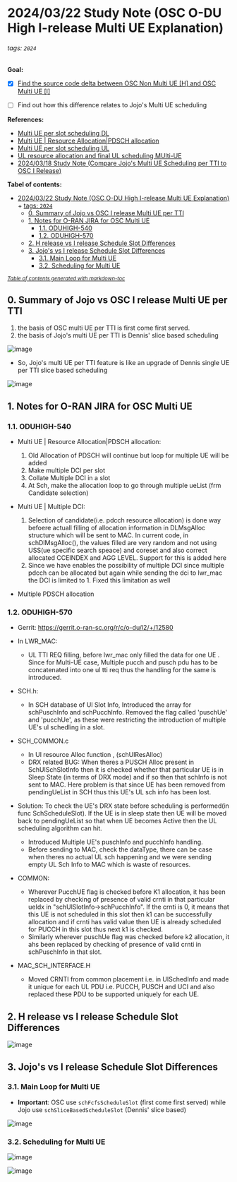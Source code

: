 # 2024/03/22 Study Note (OSC O-DU High I-release Multi UE Explanation)

###### tags: `2024`


**Goal:**
- [x] [Find the source code delta between OSC Non Multi UE [H] and OSC Multi UE [I]](#2-H-release-vs-I-release-Schedule-Slot-Differences)
- [ ] Find out how this difference relates to Jojo's Multi UE scheduling


**References:**
- [Multi UE per slot scheduling DL](https://jira.o-ran-sc.org/browse/ODUHIGH-517)
- [Multi UE | Resource Allocation|PDSCH allocation](https://jira.o-ran-sc.org/browse/ODUHIGH-540)
- [Multi UE per slot scheduling UL](https://jira.o-ran-sc.org/browse/ODUHIGH-556)
- [UL resource allocation and final UL scheduling MUlti-UE](https://jira.o-ran-sc.org/browse/ODUHIGH-570)
- [2024/03/18 Study Note (Compare Jojo's Multi UE Scheduling per TTI to OSC I Release)](https://hackmd.io/@superwilfrid/S1rWv5aTa)


**Tabel of contents:**
- [2024/03/22 Study Note (OSC O-DU High I-release Multi UE Explanation)](#2024-03-22-study-note--osc-o-du-high-i-release-multi-ue-explanation-)
          + [tags: `2024`](#tags---2024-)
  * [0. Summary of Jojo vs OSC I release Multi UE per TTI](#0-summary-of-jojo-vs-osc-i-release-multi-ue-per-tti)
  * [1. Notes for O-RAN JIRA for OSC Multi UE](#1-notes-for-o-ran-jira-for-osc-multi-ue)
    + [1.1. ODUHIGH-540](#11-oduhigh-540)
    + [1.2. ODUHIGH-570](#12-oduhigh-570)
  * [2. H release vs I release Schedule Slot Differences](#2-h-release-vs-i-release-schedule-slot-differences)
  * [3. Jojo's vs I release Schedule Slot Differences](#3-jojo-s-vs-i-release-schedule-slot-differences)
    + [3.1. Main Loop for Multi UE](#31-main-loop-for-multi-ue)
    + [3.2. Scheduling for Multi UE](#32-scheduling-for-multi-ue)

<small><i><a href='http://ecotrust-canada.github.io/markdown-toc/'>Table of contents generated with markdown-toc</a></i></small>


## 0. Summary of Jojo vs OSC I release Multi UE per TTI

1. the basis of OSC multi UE per TTI is first come first served.
2. the basis of Jojo's multi UE per TTI is Dennis' slice based scheduling

![image](https://hackmd.io/_uploads/SygIGIgyA.png)

- So, Jojo's multi UE per TTI feature is like an upgrade of Dennis single UE per TTI slice based scheduling

![image](https://hackmd.io/_uploads/HyWoGIxJC.png)



## 1. Notes for O-RAN JIRA for OSC Multi UE

### 1.1. ODUHIGH-540

- Multi UE | Resource Allocation|PDSCH allocation:
    1. Old Allocation of PDSCH will continue but loop for multiple UE will be added
    2. Make multiple DCI per slot
    1. Collate Multiple DCI in a slot
    2. At Sch, make the allocation loop to go through multiple ueList (frm Candidate selection)

- Multi UE | Multiple DCI:
    1. Selection of candidate(i.e. pdcch resource allocation) is done way befoere actuall filling of allocation information in DLMsgAlloc structure which will be sent to MAC. In current code, in schDlMsgAlloc(), the values filled are very random and not using USS(ue specific search speace) and coreset and also correct allocated CCEINDEX and AGG LEVEL. Support for this is added here
    2. Since we have enables the possibility of multiple DCI since multiple pdcch can be allocated but again while sending the dci to lwr_mac the DCI is limited to 1. Fixed this limitation as well

- Multiple PDSCH allocation


### 1.2. ODUHIGH-570

- Gerrit: https://gerrit.o-ran-sc.org/r/c/o-du/l2/+/12580

- In LWR_MAC:
    - UL TTI REQ filling, before lwr_mac only filled the data for one UE . Since for Multi-UE case, Multiple pucch and pusch pdu has to be concatenated into one ul tti req thus the handling for the same is introduced.
 
- SCH.h:
    - In SCH database of Ul Slot Info, Introduced the array for schPuschInfo and schPucchInfo. Removed the flag called 'puschUe' and 'pucchUe', as these were restricting the introduction of multiple UE's ul schedling in a slot.
 
- SCH_COMMON.c
    - In Ul resource Alloc function , (schUlResAlloc)
    - DRX related BUG: When theres a PUSCH Alloc present in SchUlSchSlotInfo then it is checked whether that particular UE is in Sleep State (in terms of DRX mode) and if so then that schInfo is not sent to MAC. Here problem is that since UE has been removed from pendingUeList in SCH thus this UE's UL sch info has been lost.
- Solution: To check the UE's DRX state before scheduling is performed(in func SchScheduleSlot). If the UE is in sleep state then UE will be moved back to pendingUeList so that when UE becomes Active then the UL scheduling algorithm can hit.
    - Introduced Multiple UE's puschInfo and pucchInfo handling.
    - Before sending to MAC, check the dataType, there can be case when theres no actual UL sch happening and we were sending empty UL Sch Info to MAC which is waste of resources.
 
- COMMON:
    - Wherever PucchUE flag is checked before K1 allocation, it has been replaced by checking of presence of valid crnti in that particular ueIdx in "schUlSlotInfo->schPucchInfo". If the crnti is 0, it means that this UE is not scheduled in this slot then k1 can be successfully allocation and if crnti has valid value then UE is already scheduled for PUCCH in this slot thus next k1 is checked.
    - Similarly wherever puschUe flag was checked before k2 allocation,  it ahs been replaced by checking of presence of valid crnti in schPuschInfo in that slot.
 

- MAC_SCH_INTERFACE.H
    - Moved CRNTI from common placement i.e. in UlSchedInfo and made it unique for each UL PDU i.e. PUCCH, PUSCH and UCI and also replaced these PDU to be supported uniquely for each UE.


## 2. H release vs I release Schedule Slot Differences

![image](https://hackmd.io/_uploads/ryUHjHlkC.png)

## 3. Jojo's vs I release Schedule Slot Differences

### 3.1. Main Loop for Multi UE

- **Important**: OSC use `schFcfsScheduleSlot` (first come first served) while Jojo use `schSliceBasedScheduleSlot` (Dennis' slice based) 

![image](https://hackmd.io/_uploads/S1LaiHek0.png)

### 3.2. Scheduling for Multi UE

![image](https://hackmd.io/_uploads/Sy1UAHeyC.png)

![image](https://hackmd.io/_uploads/SJP_-UgyC.png)
